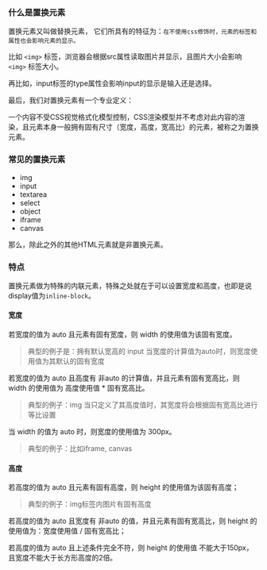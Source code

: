 ### 什么是置换元素

置换元素又叫做替换元素， 
它们所具有的特征为：`在不使用css修饰时，元素的标签和属性也会影响元素的显示。`

比如 `<img>` 标签，浏览器会根据src属性读取图片并显示，且图片大小会影响 `<img>` 标签大小。

再比如，input标签的type属性会影响input的显示是输入还是选择。

最后，我们对置换元素有一个专业定义： 

一个内容不受CSS视觉格式化模型控制，CSS渲染模型并不考虑对此内容的渲染，且元素本身一般拥有固有尺寸（宽度，高度，宽高比）的元素，被称之为置换元素。

### 常见的置换元素
- img
- input
- textarea
- select
- object
- iframe
- canvas


那么，除此之外的其他HTML元素就是非置换元素。


### 特点

置换元素做为特殊的内联元素，特殊之处就在于可以设置宽度和高度，也即是说display值为`inline-block`。

#### 宽度

若宽度的值为 auto 且元素有固有宽度，则 width 的使用值为该固有宽度。

> 典型的例子是：拥有默认宽高的 input 当宽度的计算值为auto时，则宽度使用值为其默认的固有宽度

若宽度的值为 auto 且高度有 非auto 的计算值，并且元素有固有宽高比，则 width 的使用值为 高度使用值 * 固有宽高比。

> 典型的例子：img 当只定义了其高度值时，其宽度将会根据固有宽高比进行等比设置

当 width 的值为 auto 时，则宽度的使用值为 300px。

> 典型的例子：比如iframe, canvas

#### 高度

若高度的值为 auto 且元素有固有高度，则 height 的使用值为该固有高度；

> 典型的例子：img标签内图片有固有高度

若高度的值为 auto 且宽度有 非auto 的值，并且元素有固有宽高比，则 height 的使用值为：宽度使用值 / 固有宽高比；

若高度的值为 auto 且上述条件完全不符，则 height 的使用值 不能大于150px，且宽度不能大于长方形高度的2倍。

